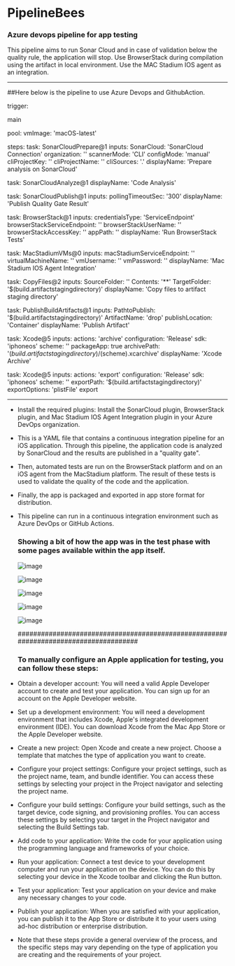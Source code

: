 # PipelineBees

### Azure devops pipeline for app testing

This pipeline aims to run Sonar Cloud and in case of validation below the quality rule, the application will stop.
Use BrowserStack during compilation using the artifact in local environment.
Use the MAC Stadium IOS agent as an integration.


-----------------------------------------------------------------------------------


##Here below is the pipeline to use Azure Devops and GithubAction.


trigger:

main

pool:
  vmImage: 'macOS-latest'

steps:
  task: SonarCloudPrepare@1
  inputs:
    SonarCloud: 'SonarCloud Connection'
    organization: '<Your SonarCloud Organization>'
    scannerMode: 'CLI'
    configMode: 'manual'
    cliProjectKey: '<Your SonarCloud Project Key>'
    cliProjectName: '<Your SonarCloud Project Name>'
    cliSources: '.'
  displayName: 'Prepare analysis on SonarCloud'

  task: SonarCloudAnalyze@1
  displayName: 'Code Analysis'

  task: SonarCloudPublish@1
  inputs:
    pollingTimeoutSec: '300'
  displayName: 'Publish Quality Gate Result'

  task: BrowserStack@1
  inputs:
    credentialsType: 'ServiceEndpoint'
    browserStackServiceEndpoint: '<Your BrowserStack Service Endpoint>'
    browserStackUserName: '<Your BrowserStack Username>'
    browserStackAccessKey: '<Your BrowserStack Access Key>'
    appPath: '<Path to the IOS app file>'
  displayName: 'Run BrowserStack Tests'

  task: MacStadiumVMs@0
  inputs:
    macStadiumServiceEndpoint: '<Your Mac Stadium Service Endpoint>'
    virtualMachineName: '<Your IOS Agent Name>'
    vmUsername: '<Your IOS Agent Username>'
    vmPassword: '<Your IOS Agent Password>'
  displayName: 'Mac Stadium IOS Agent Integration'

  task: CopyFiles@2
  inputs:
    SourceFolder: '<Path to the IOS app file>'
    Contents: '**'
    TargetFolder: '$(build.artifactstagingdirectory)'
  displayName: 'Copy files to artifact staging directory'

  task: PublishBuildArtifacts@1
  inputs:
    PathtoPublish: '$(build.artifactstagingdirectory)'
    ArtifactName: 'drop'
    publishLocation: 'Container'
  displayName: 'Publish Artifact'

  task: Xcode@5
  inputs:
    actions: 'archive'
    configuration: 'Release'
    sdk: 'iphoneos'
    scheme: '<Your IOS app scheme>'
    packageApp: true
    archivePath: '$(build.artifactstagingdirectory)/$(scheme).xcarchive'
  displayName: 'Xcode Archive'

  task: Xcode@5
  inputs:
    actions: 'export'
    configuration: 'Release'
    sdk: 'iphoneos'
    scheme: '<Your IOS app scheme>'
    exportPath: '$(build.artifactstagingdirectory)'
    exportOptions: 'plistFile'
    export


----------------------------------------------------------------------------------- 


- Install the required plugins: Install the SonarCloud plugin, BrowserStack plugin, and Mac Stadium IOS Agent Integration plugin in your Azure DevOps organization.

- This is a YAML file that contains a continuous integration pipeline for an iOS application. Through this pipeline, the application code is analyzed by SonarCloud and the results are published in a "quality gate".

- Then, automated tests are run on the BrowserStack platform and on an iOS agent from the MacStadium platform. The result of these tests is used to validate the quality of the code and the application.

- Finally, the app is packaged and exported in app store format for distribution.

- This pipeline can run in a continuous integration environment such as Azure DevOps or GitHub Actions.
  
  
   ### Showing a bit of how the app was in the test phase with some pages available within the app itself.
   
   
  
  ![image](https://user-images.githubusercontent.com/80284143/228021034-846819be-b593-4de7-a5e5-1985db43f44b.png)

  
  ![image](https://user-images.githubusercontent.com/80284143/228035498-c710397f-1ceb-45a3-b509-7c8dedb75f4a.png)

  
  ![image](https://user-images.githubusercontent.com/80284143/228035577-eb87204c-c411-4a79-9b16-1a381bb5ad93.png)

  
  ![image](https://user-images.githubusercontent.com/80284143/228035722-049ffd82-e112-4764-84ad-db3d8d485b76.png)

  
  ![image](https://user-images.githubusercontent.com/80284143/228035896-c5db2cb1-b165-4943-8753-1e9cd1f8dffd.png)
  
  
  #####################################################################################
  
  
  
  ### To manually configure an Apple application for testing, you can follow these steps:

- Obtain a developer account: You will need a valid Apple Developer account to create and test your application. You can sign up for an account on the Apple Developer website.
- Set up a development environment: You will need a development environment that includes Xcode, Apple's integrated development environment (IDE). You can download Xcode from the Mac App Store or the Apple Developer website.

- Create a new project: Open Xcode and create a new project. Choose a template that matches the type of application you want to create.

- Configure your project settings: Configure your project settings, such as the project name, team, and bundle identifier. You can access these settings by selecting your project in the Project navigator and selecting the project name.

- Configure your build settings: Configure your build settings, such as the target device, code signing, and provisioning profiles. You can access these settings by selecting your target in the Project navigator and selecting the Build Settings tab.

- Add code to your application: Write the code for your application using the programming language and frameworks of your choice.

- Run your application: Connect a test device to your development computer and run your application on the device. You can do this by selecting your device in the Xcode toolbar and clicking the Run button.

- Test your application: Test your application on your device and make any necessary changes to your code.

- Publish your application: When you are satisfied with your application, you can publish it to the App Store or distribute it to your users using ad-hoc distribution or enterprise distribution.

- Note that these steps provide a general overview of the process, and the specific steps may vary depending on the type of application you are creating and the requirements of your project.
  
  

  
  
  
